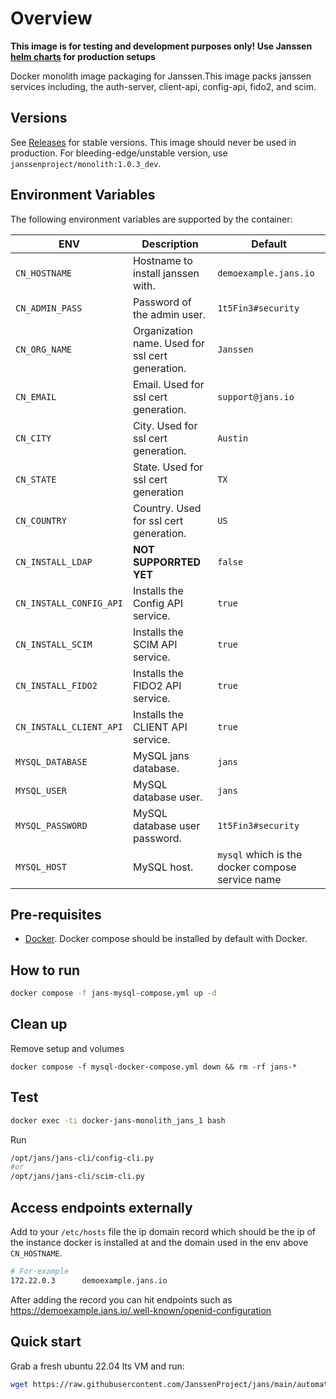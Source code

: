 # Overview

**This image is for testing and development purposes only! Use Janssen [helm charts](../charts) for production setups**

Docker monolith image packaging for Janssen.This image packs janssen services including, the auth-server, client-api, config-api, fido2, and scim.

## Versions

See [Releases](https://github.com/JanssenProject/docker-jans-monolith/releases) for stable versions. This image should never be used in production.
For bleeding-edge/unstable version, use `janssenproject/monolith:1.0.3_dev`.

## Environment Variables

The following environment variables are supported by the container:

| ENV                     | Description                                      | Default                                          |
|-------------------------|--------------------------------------------------|--------------------------------------------------|
| `CN_HOSTNAME`           | Hostname to install janssen with.                | `demoexample.jans.io`                            |
| `CN_ADMIN_PASS`         | Password of the admin user.                      | `1t5Fin3#security`                               |
| `CN_ORG_NAME`           | Organization name. Used for ssl cert generation. | `Janssen`                                        |
| `CN_EMAIL`              | Email. Used for ssl cert generation.             | `support@jans.io`                                |
| `CN_CITY`               | City. Used for ssl cert generation.              | `Austin`                                         |
| `CN_STATE`              | State. Used for ssl cert generation              | `TX`                                             |
| `CN_COUNTRY`            | Country. Used for ssl cert generation.           | `US`                                             |
| `CN_INSTALL_LDAP`       | **NOT SUPPORRTED YET**                           | `false`                                          |
| `CN_INSTALL_CONFIG_API` | Installs the Config API service.                 | `true`                                           |
| `CN_INSTALL_SCIM`       | Installs the SCIM  API service.                  | `true`                                           |
| `CN_INSTALL_FIDO2`      | Installs the FIDO2 API service.                  | `true`                                           |
| `CN_INSTALL_CLIENT_API` | Installs the CLIENT API service.                 | `true`                                           |
| `MYSQL_DATABASE`        | MySQL jans database.                             | `jans`                                           |
| `MYSQL_USER`            | MySQL database user.                             | `jans`                                           |
| `MYSQL_PASSWORD`        | MySQL database user password.                    | `1t5Fin3#security`                               |
| `MYSQL_HOST`            | MySQL host.                                      | `mysql` which is the docker compose service name |


## Pre-requisites

- [Docker](https://docs.docker.com/install). Docker compose should be installed by default with Docker.

## How to run

```bash
docker compose -f jans-mysql-compose.yml up -d
```

## Clean up

Remove setup and volumes

```
docker compose -f mysql-docker-compose.yml down && rm -rf jans-*
```

## Test

```bash
docker exec -ti docker-jans-monolith_jans_1 bash
```

Run 
```bash
/opt/jans/jans-cli/config-cli.py
#or
/opt/jans/jans-cli/scim-cli.py
```

## Access endpoints externally

Add to your `/etc/hosts` file the ip domain record which should be the ip of the instance docker is installed at and the domain used in the env above `CN_HOSTNAME`.

```bash
# For-example
172.22.0.3      demoexample.jans.io
```

After adding the record you can hit endpoints such as https://demoexample.jans.io/.well-known/openid-configuration

## Quick start 

Grab a fresh ubuntu 22.04 lts VM and run:

```bash
wget https://raw.githubusercontent.com/JanssenProject/jans/main/automation/startjanssenmonolithdemo.sh && chmod u+x startjanssenmonolithdemo.sh && sudo bash startjanssenmonolithdemo.sh demoexample.jans.io MYSQL
```